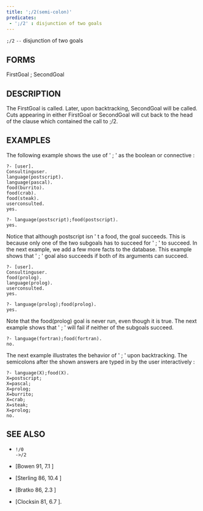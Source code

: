 ```yaml
---
title: ';/2(semi-colon)'
predicates:
 - ';/2' : disjunction of two goals
---
```

`;/2` `--` disjunction of two goals


## FORMS

FirstGoal ; SecondGoal


## DESCRIPTION

The FirstGoal is called. Later, upon backtracking, SecondGoal will be called. Cuts appearing in either FirstGoal or SecondGoal will cut back to the head of the clause which contained the call to ;/2.


## EXAMPLES

The following example shows the use of ' ; ' as the boolean or connective :

```
?- [user].
Consultinguser.
language(postscript).
language(pascal).
food(burrito).
food(crab).
food(steak).
userconsulted.
yes.
```

```
?- language(postscript);food(postscript).
yes.
```

Notice that although postscript isn ' t a food, the goal succeeds. This is because only one of the two subgoals has to succeed for ' ; ' to succeed. In the next example, we add a few more facts to the database. This example shows that ' ; ' goal also succeeds if both of its arguments can succeed.

```
?- [user].
Consultinguser.
food(prolog).
language(prolog).
userconsulted.
yes.
```

```
?- language(prolog);food(prolog).
yes.
```

Note that the food(prolog) goal is never run, even though it is true. The next example shows that ' ; ' will fail if neither of the subgoals succeed.

```
?- language(fortran);food(fortran).
no.
```

The next example illustrates the behavior of ' ; ' upon backtracking. The semicolons after the shown answers are typed in by the user interactively :

```
?- language(X);food(X).
X=postscript;
X=pascal;
X=prolog;
X=burrito;
X=crab;
X=steak;
X=prolog;
no.
```


## SEE ALSO

- `!/0`  
`->/2`

- [Bowen 91, 7.1 ]
- [Sterling 86, 10.4 ]
- [Bratko 86, 2.3 ]
- [Clocksin 81, 6.7 ]. 
